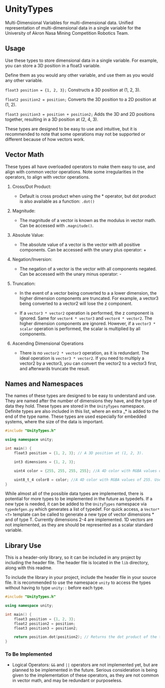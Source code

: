 # UnityTypes

Multi-Dimensional Variables for multi-dimensional data.
Unified representation of multi-dimensional data in a single variable for
the University of Akron Nasa Mining Competition Robotics Team.

## Usage

Use these types to store dimensional data in a single variable.
For example, you can store a 3D position in a float3 variable.

Define them as you would any other variable, and use them as you would any other variable.

`float3 position = {1, 2, 3};` Constructs a 3D position at (1, 2, 3).

`float2 position2 = position;` Converts the 3D position to a 2D position at (1, 2).

`float3 position3 = position + position2;` Adds the 3D and 2D positions together, resulting in a 3D position at (2, 4, 3).

These types are designed to be easy to use and intuitive, but it is recommended to note that some operations may not be supported or different because of how vectors work.

## Vector Math

These types all have overloaded operators to make them easy to use, and align with common vector
operations. Note some irregularities in the operators, to align with vector operations.

1.  Cross/Dot Product:

    - Default is cross product when using the \* operator, but dot product is also available as a function: `.dot()`

2.  Magnitude:

    - The magnitude of a vector is known as the modulus in vector math. Can be accessed with `.magnitude()`.

3.  Absolute Value:

    - The absolute value of a vector is the vector with all positive components. Can be accessed with the
      unary plus operator: +

4.  Negation/Inversion:

    - The negation of a vector is the vector with all components negated. Can be accessed with the unary
      minus operator: -

5.  Truncation:

    - In the event of a vector being converted to a a lower dimension, the higher dimension components are
      truncated. For example, a vector3 being converted to a vector2 will lose the z component.

    - If a `vector3 * vector2` operation is performed, the z component is ignored. Same for `vector4 * vector3` and `vector4 * vector2`. The higher dimension components are ignored.
      However, if a `vector3 * scalar` operation is performed, the scalar is multiplied by all components.

6.  Ascending Dimensional Operations

    - There is no `vector2 * vector3` operation, as it is redundant. The ideal operation is `vector3 * vector2`. If you need to multiply a vector2 by a
      vector3, you can convert the vector2 to a vector3 first, and afterwards truncate the result.

## Names and Namespaces

The names of these types are designed to be easy to understand and use. They are named after the number of dimensions they have, and the type of data they hold. These types are stored in the `UnityTypes` namespace.
Definite types are also included in this list, where an extra \_\* is added to the end of the type name. These types are used especially for embedded systems, where the size of the data is important.

```cpp
#include "UnityTypes.h"

using namespace unity;

int main() {
    float3 position = {1, 2, 3}; // A 3D position at (1, 2, 3).

    int3 dimensions = {1, 2, 3};

    uint4 color = {255, 255, 255, 255}; //A 4D color with RGBA values of 255. Uses general unsigned integers.

    uint8_t_4 color8 = color; //A 4D color with RGBA values of 255. Uses definite 8-bit unsigned integers.
}
```

While almost all of the possible data types are implemented, there is potential for more types to be implemented in the future as typedefs. If a new type is needed, it can be added to the `UnityTypes` namespace via `typedefgen.py` which generates a list of typedef. For quick access, a `Vector*<T>` template can be called to generate a new type of vector dimensions \* and of type T. Currently dimensions 2-4 are implemented. 1D vectors are not implemented, as they are should be represented as a scalar standard variable.

## Library Use

This is a header-only library, so it can be included in any project by including the header file. The header file is located in the `lib` directory, along with this readme.

To include the library in your project, include the header file in your source file. It is recommended to use the namespace `unity` to access the types without having to type `unity::` before each type.

```cpp
#include "UnityTypes.h"

using namespace unity;

int main() {
    float3 position = {1, 2, 3};
    float2 position2 = position;
    float3 position3 = position2;

    return position.dot(position2); // Returns the dot product of the two vectors.
}
```

### To Be Implemented

- Logical Operators: `&&` and `||` operators are not implemented yet, but are planned to be implemented in the future. Serious consideration is being given to the implementation of these operators, as they are not common in vector math, and may be redundant or purposeless.
